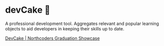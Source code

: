 # devCake 🍰

A professional development tool. Aggregates relevant and popular learning objects to aid developers in keeping their skills up to date.

[DevCake | Northcoders Graduation Showcase](https://www.youtube.com/watch?v=Y5VYHWkf6eU)
